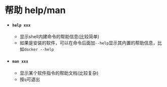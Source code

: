 # 帮助 help/man

- #### `help xxx`
    - 显示shell内建命令的帮助信息(比较简单)
    - 如果是安装的软件，可以在命令后面加`--help`显示其内置的帮助信息，比如`docker --help`

- #### `man xxx`
    - 显示某个软件指令的帮助文档(比较复杂) 
    - 按`q`可退出
